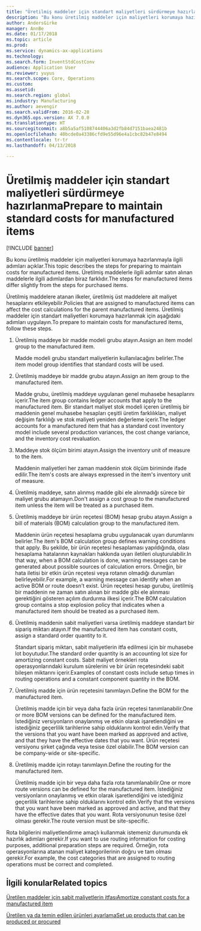```yaml
---
title: "Üretilmiş maddeler için standart maliyetleri sürdürmeye hazırlanma"
description: "Bu konu üretilmiş maddeler için maliyetleri korumaya hazırlanmayla ilgili adımları açıklar."
author: AndersGirke
manager: AnnBe
ms.date: 01/17/2018
ms.topic: article
ms.prod: 
ms.service: dynamics-ax-applications
ms.technology: 
ms.search.form: InventStdCostConv
audience: Application User
ms.reviewer: yuyus
ms.search.scope: Core, Operations
ms.custom: 
ms.assetid: 
ms.search.region: global
ms.industry: Manufacturing
ms.author: aevengir
ms.search.validFrom: 2016-02-28
ms.dyn365.ops.version: AX 7.0.0
ms.translationtype: HT
ms.sourcegitcommit: a8b5a5af5108744406a3d2fb84d7151baea2481b
ms.openlocfilehash: 40bcde0a43386cfd9e55d96e4a1cbc82b47e8494
ms.contentlocale: tr-tr
ms.lasthandoff: 04/13/2018

---
```



# <a name="prepare-to-maintain-standard-costs-for-manufactured-items"></a><span data-ttu-id="5b598-103">Üretilmiş maddeler için standart maliyetleri sürdürmeye hazırlanma</span><span class="sxs-lookup"><span data-stu-id="5b598-103">Prepare to maintain standard costs for manufactured items</span></span>

[!INCLUDE [banner](../includes/banner.md)]

<span data-ttu-id="5b598-104">Bu konu üretilmiş maddeler için maliyetleri korumaya hazırlanmayla ilgili adımları açıklar.</span><span class="sxs-lookup"><span data-stu-id="5b598-104">This topic describes the steps for preparing to maintain costs for manufactured items.</span></span> <span data-ttu-id="5b598-105">Üretilmiş maddelerle ilgili adımlar satın alınan maddelerle ilgili adımlardan biraz farklıdır.</span><span class="sxs-lookup"><span data-stu-id="5b598-105">The steps for manufactured items differ slightly from the steps for purchased items.</span></span>

<span data-ttu-id="5b598-106">Üretilmiş maddelere atanan ilkeler, üretilmiş üst maddelere ait maliyet hesaplarını etkileyebilir.</span><span class="sxs-lookup"><span data-stu-id="5b598-106">Policies that are assigned to manufactured items can affect the cost calculations for the parent manufactured items.</span></span> <span data-ttu-id="5b598-107">Üretilmiş maddeler için standart maliyetleri korumaya hazırlanmak için aşağıdaki adımları uygulayın.</span><span class="sxs-lookup"><span data-stu-id="5b598-107">To prepare to maintain costs for manufactured items, follow these steps.</span></span>

1. <span data-ttu-id="5b598-108">Üretilmiş maddeye bir madde modeli grubu atayın.</span><span class="sxs-lookup"><span data-stu-id="5b598-108">Assign an item model group to the manufactured item.</span></span> 

   <span data-ttu-id="5b598-109">Madde modeli grubu standart maliyetlerin kullanılacağını belirler.</span><span class="sxs-lookup"><span data-stu-id="5b598-109">The item model group identifies that standard costs will be used.</span></span>

2. <span data-ttu-id="5b598-110">Üretilmiş maddeye bir madde grubu atayın.</span><span class="sxs-lookup"><span data-stu-id="5b598-110">Assign an item group to the manufactured item.</span></span> 

   <span data-ttu-id="5b598-111">Madde grubu, üretilmiş maddeye uygulanan genel muhasebe hesaplarını içerir.</span><span class="sxs-lookup"><span data-stu-id="5b598-111">The item group contains ledger accounts that apply to the manufactured item.</span></span> <span data-ttu-id="5b598-112">Bir standart maliyet stok modeli içeren üretilmiş bir maddenin genel muhasebe hesapları çeşitli üretim farklılıkları, maliyet değişim farklılığı ve stok maliyeti yeniden değerleme içerir.</span><span class="sxs-lookup"><span data-stu-id="5b598-112">The ledger accounts for a manufactured item that has a standard cost inventory model include several production variances, the cost change variance, and the inventory cost revaluation.</span></span>

3. <span data-ttu-id="5b598-113">Maddeye stok ölçüm birimi atayın.</span><span class="sxs-lookup"><span data-stu-id="5b598-113">Assign the inventory unit of measure to the item.</span></span> 

   <span data-ttu-id="5b598-114">Maddenin maliyetleri her zaman maddenin stok ölçüm biriminde ifade edilir.</span><span class="sxs-lookup"><span data-stu-id="5b598-114">The item's costs are always expressed in the item's inventory unit of measure.</span></span>

4. <span data-ttu-id="5b598-115">Üretilmiş maddeye, satın alınmış madde gibi ele alınmadığı sürece bir maliyet grubu atamayın.</span><span class="sxs-lookup"><span data-stu-id="5b598-115">Don't assign a cost group to the manufactured item unless the item will be treated as a purchased item.</span></span>

5. <span data-ttu-id="5b598-116">Üretilmiş maddeye bir ürün reçetesi (BOM) hesap grubu atayın.</span><span class="sxs-lookup"><span data-stu-id="5b598-116">Assign a bill of materials (BOM) calculation group to the manufactured item.</span></span> 

   <span data-ttu-id="5b598-117">Maddenin ürün reçetesi hesaplama grubu uygulanacak uyarı durumlarını belirler.</span><span class="sxs-lookup"><span data-stu-id="5b598-117">The item's BOM calculation group defines warning conditions that apply.</span></span> <span data-ttu-id="5b598-118">Bu şekilde, bir ürün reçetesi hesaplaması yapıldığında, olası hesaplama hatalarının kaynakları hakkında uyarı iletileri oluşturulabilir.</span><span class="sxs-lookup"><span data-stu-id="5b598-118">In that way, when a BOM calculation is done, warning messages can be generated about possible sources of calculation errors.</span></span> <span data-ttu-id="5b598-119">Örneğin, bir hata iletisi bir etkin ürün reçetesi veya rotanın olmadığı durumları belirleyebilir.</span><span class="sxs-lookup"><span data-stu-id="5b598-119">For example, a warning message can identify when an active BOM or route doesn't exist.</span></span> <span data-ttu-id="5b598-120">Ürün reçetesi hesap gurubu, üretilmiş bir maddenin ne zaman satın alınan bir madde gibi ele alınması gerektiğini gösteren açılım durdurma ilkesi içerir.</span><span class="sxs-lookup"><span data-stu-id="5b598-120">The BOM calculation group contains a stop explosion policy that indicates when a manufactured item should be treated as a purchased item.</span></span>

6. <span data-ttu-id="5b598-121">Üretilmiş maddenin sabit maliyetleri varsa üretilmiş maddeye standart bir sipariş miktarı atayın.</span><span class="sxs-lookup"><span data-stu-id="5b598-121">If the manufactured item has constant costs, assign a standard order quantity to it.</span></span> 

   <span data-ttu-id="5b598-122">Standart sipariş miktarı, sabit maliyetlerin itfa edilmesi için bir muhasebe lot boyutudur.</span><span class="sxs-lookup"><span data-stu-id="5b598-122">The standard order quantity is an accounting lot size for amortizing constant costs.</span></span> <span data-ttu-id="5b598-123">Sabit maliyet örnekleri rota operasyonlarındaki kurulum sürelerini ve bir ürün reçetesindeki sabit bileşen miktarını içerir.</span><span class="sxs-lookup"><span data-stu-id="5b598-123">Examples of constant costs include setup times in routing operations and a constant component quantity in the BOM.</span></span>

7. <span data-ttu-id="5b598-124">Üretilmiş madde için ürün reçetesini tanımlayın.</span><span class="sxs-lookup"><span data-stu-id="5b598-124">Define the BOM for the manufactured item.</span></span> 

   <span data-ttu-id="5b598-125">Üretilmiş madde için bir veya daha fazla ürün reçetesi tanımlanabilir.</span><span class="sxs-lookup"><span data-stu-id="5b598-125">One or more BOM versions can be defined for the manufactured item.</span></span> <span data-ttu-id="5b598-126">İstediğiniz versiyonların onaylanmış ve etkin olarak işaretlendiğini ve istediğiniz geçerlilik tarihlerine sahip olduklarını kontrol edin.</span><span class="sxs-lookup"><span data-stu-id="5b598-126">Verify that the versions that you want have been marked as approved and active, and that they have the effective dates that you want.</span></span> <span data-ttu-id="5b598-127">Ürün reçetesi versiyonu şirket çağında veya tesise özel olabilir.</span><span class="sxs-lookup"><span data-stu-id="5b598-127">The BOM version can be company-wide or site-specific.</span></span>

8. <span data-ttu-id="5b598-128">Üretilmiş madde için rotayı tanımlayın.</span><span class="sxs-lookup"><span data-stu-id="5b598-128">Define the routing for the manufactured item.</span></span> 

   <span data-ttu-id="5b598-129">Üretilmiş madde için bir veya daha fazla rota tanımlanabilir.</span><span class="sxs-lookup"><span data-stu-id="5b598-129">One or more route versions can be defined for the manufactured item.</span></span> <span data-ttu-id="5b598-130">İstediğiniz versiyonların onaylanmış ve etkin olarak işaretlendiğini ve istediğiniz geçerlilik tarihlerine sahip olduklarını kontrol edin.</span><span class="sxs-lookup"><span data-stu-id="5b598-130">Verify that the versions that you want have been marked as approved and active, and that they have the effective dates that you want.</span></span> <span data-ttu-id="5b598-131">Rota versiyonunun tesise özel olması gerekir.</span><span class="sxs-lookup"><span data-stu-id="5b598-131">The route version must be site-specific.</span></span>

<span data-ttu-id="5b598-132">Rota bilgilerini maliyetlendirme amaçlı kullanmak istemeniz durumunda ek hazırlık adımları gerekir.</span><span class="sxs-lookup"><span data-stu-id="5b598-132">If you want to use routing information for costing purposes, additional preparation steps are required.</span></span> <span data-ttu-id="5b598-133">Örneğin, rota operasyonlarına atanan maliyet kategorilerinin doğru ve tam olması gerekir.</span><span class="sxs-lookup"><span data-stu-id="5b598-133">For example, the cost categories that are assigned to routing operations must be correct and completed.</span></span>

<a name="related-topics"></a><span data-ttu-id="5b598-134">İlgili konular</span><span class="sxs-lookup"><span data-stu-id="5b598-134">Related topics</span></span>
--------

[<span data-ttu-id="5b598-135">Üretilen maddeler için sabit maliyetlerin itfası</span><span class="sxs-lookup"><span data-stu-id="5b598-135">Amortize constant costs for a manufactured item</span></span>](amortize-constant-costs-manufactured-item.md)

[<span data-ttu-id="5b598-136">Üretilen ya da temin edilen ürünleri ayarlama</span><span class="sxs-lookup"><span data-stu-id="5b598-136">Set up products that can be produced or procured</span></span>](manufactured-items-treated-as-purchased-items.md)


